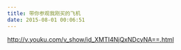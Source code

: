 ```yaml
---
title: 带你参观我刚买的飞机
date: 2015-08-01 00:06:51
---
```


http://v.youku.com/v_show/id_XMTI4NjQxNDcyNA==.html
